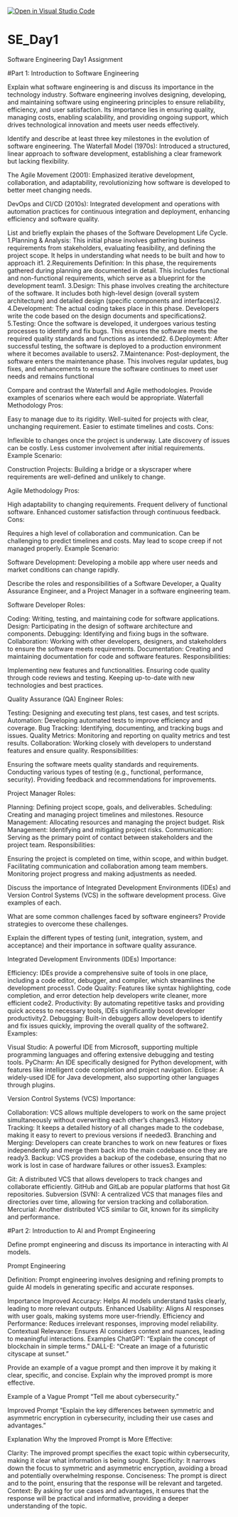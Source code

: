 [![Open in Visual Studio Code](https://classroom.github.com/assets/open-in-vscode-2e0aaae1b6195c2367325f4f02e2d04e9abb55f0b24a779b69b11b9e10269abc.svg)](https://classroom.github.com/online_ide?assignment_repo_id=15571322&assignment_repo_type=AssignmentRepo)
# SE_Day1
Software Engineering Day1 Assignment

#Part 1: Introduction to Software Engineering

Explain what software engineering is and discuss its importance in the technology industry.
Software engineering involves designing, developing, and maintaining software using engineering principles to ensure reliability, efficiency, and user satisfaction. Its importance lies in ensuring quality, managing costs, enabling scalability, and providing ongoing support, which drives technological innovation and meets user needs effectively.


Identify and describe at least three key milestones in the evolution of software engineering.
The Waterfall Model (1970s): Introduced a structured, linear approach to software development, establishing a clear framework but lacking flexibility.

The Agile Movement (2001): Emphasized iterative development, collaboration, and adaptability, revolutionizing how software is developed to better meet changing needs.

DevOps and CI/CD (2010s): Integrated development and operations with automation practices for continuous integration and deployment, enhancing efficiency and software quality.

List and briefly explain the phases of the Software Development Life Cycle.
1.Planning & Analysis: This initial phase involves gathering business requirements from stakeholders, evaluating feasibility, and defining the project scope. It helps in understanding what needs to be built and how to approach it1.
2.Requirements Definition: In this phase, the requirements gathered during planning are documented in detail. This includes functional and non-functional requirements, which serve as a blueprint for the development team1.
3.Design: This phase involves creating the architecture of the software. It includes both high-level design (overall system architecture) and detailed design (specific components and interfaces)2.
4.Development: The actual coding takes place in this phase. Developers write the code based on the design documents and specifications2.
5.Testing: Once the software is developed, it undergoes various testing processes to identify and fix bugs. This ensures the software meets the required quality standards and functions as intended2.
6.Deployment: After successful testing, the software is deployed to a production environment where it becomes available to users2.
7.Maintenance: Post-deployment, the software enters the maintenance phase. This involves regular updates, bug fixes, and enhancements to ensure the software continues to meet user needs and remains functional

Compare and contrast the Waterfall and Agile methodologies. Provide examples of scenarios where each would be appropriate.
Waterfall Methodology
Pros:

Easy to manage due to its rigidity.
Well-suited for projects with clear, unchanging requirement.
Easier to estimate timelines and costs.
Cons:

Inflexible to changes once the project is underway.
Late discovery of issues can be costly.
Less customer involvement after initial requirements.
Example Scenario:

Construction Projects: Building a bridge or a skyscraper where requirements are well-defined and unlikely to change.

Agile Methodology
Pros:

High adaptability to changing requirements.
Frequent delivery of functional software.
Enhanced customer satisfaction through continuous feedback.
Cons:

Requires a high level of collaboration and communication.
Can be challenging to predict timelines and costs.
May lead to scope creep if not managed properly.
Example Scenario:

Software Development: Developing a mobile app where user needs and market conditions can change rapidly.

Describe the roles and responsibilities of a Software Developer, a Quality Assurance Engineer, and a Project Manager in a software engineering team.

Software Developer
Roles:

Coding: Writing, testing, and maintaining code for software applications.
Design: Participating in the design of software architecture and components.
Debugging: Identifying and fixing bugs in the software.
Collaboration: Working with other developers, designers, and stakeholders to ensure the software meets requirements.
Documentation: Creating and maintaining documentation for code and software features.
Responsibilities:

Implementing new features and functionalities.
Ensuring code quality through code reviews and testing.
Keeping up-to-date with new technologies and best practices.

Quality Assurance (QA) Engineer
Roles:

Testing: Designing and executing test plans, test cases, and test scripts.
Automation: Developing automated tests to improve efficiency and coverage.
Bug Tracking: Identifying, documenting, and tracking bugs and issues.
Quality Metrics: Monitoring and reporting on quality metrics and test results.
Collaboration: Working closely with developers to understand features and ensure quality.
Responsibilities:

Ensuring the software meets quality standards and requirements.
Conducting various types of testing (e.g., functional, performance, security).
Providing feedback and recommendations for improvements.

Project Manager
Roles:

Planning: Defining project scope, goals, and deliverables.
Scheduling: Creating and managing project timelines and milestones.
Resource Management: Allocating resources and managing the project budget.
Risk Management: Identifying and mitigating project risks.
Communication: Serving as the primary point of contact between stakeholders and the project team.
Responsibilities:

Ensuring the project is completed on time, within scope, and within budget.
Facilitating communication and collaboration among team members.
Monitoring project progress and making adjustments as needed.

Discuss the importance of Integrated Development Environments (IDEs) and Version Control Systems (VCS) in the software development process. Give examples of each.


What are some common challenges faced by software engineers? Provide strategies to overcome these challenges.


Explain the different types of testing (unit, integration, system, and acceptance) and their importance in software quality assurance.

Integrated Development Environments (IDEs)
Importance:

Efficiency: IDEs provide a comprehensive suite of tools in one place, including a code editor, debugger, and compiler, which streamlines the development process1.
Code Quality: Features like syntax highlighting, code completion, and error detection help developers write cleaner, more efficient code2.
Productivity: By automating repetitive tasks and providing quick access to necessary tools, IDEs significantly boost developer productivity2.
Debugging: Built-in debuggers allow developers to identify and fix issues quickly, improving the overall quality of the software2.
Examples:

Visual Studio: A powerful IDE from Microsoft, supporting multiple programming languages and offering extensive debugging and testing tools.
PyCharm: An IDE specifically designed for Python development, with features like intelligent code completion and project navigation.
Eclipse: A widely-used IDE for Java development, also supporting other languages through plugins.

Version Control Systems (VCS)
Importance:

Collaboration: VCS allows multiple developers to work on the same project simultaneously without overwriting each other’s changes3.
History Tracking: It keeps a detailed history of all changes made to the codebase, making it easy to revert to previous versions if needed3.
Branching and Merging: Developers can create branches to work on new features or fixes independently and merge them back into the main codebase once they are ready3.
Backup: VCS provides a backup of the codebase, ensuring that no work is lost in case of hardware failures or other issues3.
Examples:

Git: A distributed VCS that allows developers to track changes and collaborate efficiently. GitHub and GitLab are popular platforms that host Git repositories.
Subversion (SVN): A centralized VCS that manages files and directories over time, allowing for version tracking and collaboration.
Mercurial: Another distributed VCS similar to Git, known for its simplicity and performance.

#Part 2: Introduction to AI and Prompt Engineering


Define prompt engineering and discuss its importance in interacting with AI models.

Prompt Engineering

Definition: Prompt engineering involves designing and refining prompts to guide AI models in generating specific and accurate responses.

Importance
Improved Accuracy: Helps AI models understand tasks clearly, leading to more relevant outputs.
Enhanced Usability: Aligns AI responses with user goals, making systems more user-friendly.
Efficiency and Performance: Reduces irrelevant responses, improving model reliability.
Contextual Relevance: Ensures AI considers context and nuances, leading to meaningful interactions.
Examples
ChatGPT: “Explain the concept of blockchain in simple terms.”
DALL-E: “Create an image of a futuristic cityscape at sunset.”

Provide an example of a vague prompt and then improve it by making it clear, specific, and concise. Explain why the improved prompt is more effective.

Example of a Vague Prompt
“Tell me about cybersecurity.”

Improved Prompt
“Explain the key differences between symmetric and asymmetric encryption in cybersecurity, including their use cases and advantages.”

Explanation
Why the Improved Prompt is More Effective:

Clarity: The improved prompt specifies the exact topic within cybersecurity, making it clear what information is being sought.
Specificity: It narrows down the focus to symmetric and asymmetric encryption, avoiding a broad and potentially overwhelming response.
Conciseness: The prompt is direct and to the point, ensuring that the response will be relevant and targeted.
Context: By asking for use cases and advantages, it ensures that the response will be practical and informative, providing a deeper understanding of the topic.
